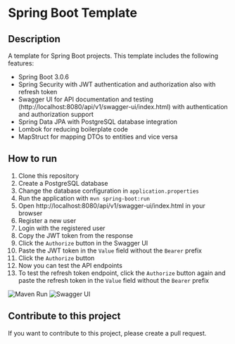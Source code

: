 # Spring Boot Template

## Description
A template for Spring Boot projects. This template includes the following features:
- Spring Boot 3.0.6
- Spring Security with JWT authentication and authorization also with refresh token
- Swagger UI for API documentation and testing (http://localhost:8080/api/v1/swagger-ui/index.html) with authentication and authorization support
- Spring Data JPA with PostgreSQL database integration
- Lombok for reducing boilerplate code
- MapStruct for mapping DTOs to entities and vice versa

## How to run
1. Clone this repository
2. Create a PostgreSQL database
3. Change the database configuration in `application.properties`
4. Run the application with `mvn spring-boot:run`
5. Open http://localhost:8080/api/v1/swagger-ui/index.html in your browser
6. Register a new user
7. Login with the registered user
8. Copy the JWT token from the response
9. Click the `Authorize` button in the Swagger UI
10. Paste the JWT token in the `Value` field without the `Bearer` prefix
11. Click the `Authorize` button
12. Now you can test the API endpoints
13. To test the refresh token endpoint, click the `Authorize` button again and paste the refresh token in the `Value` field without the `Bearer` prefix

![Maven Run](https://imgur.com/lGSrRLL.png)
![Swagger UI](https://imgur.com/7Vug2XR.png)

## Contribute to this project
If you want to contribute to this project, please create a pull request.
